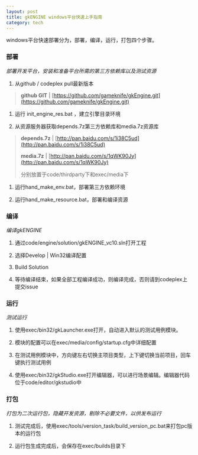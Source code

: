 ```yaml
---
layout: post
title: gkENGINE windows平台快速上手指南
category: tech
---
```


windows平台快速部署分为，部署，编译，运行，打包四个步骤。

### 部署

*部署开发平台，安装和准备平台所需的第三方依赖库以及测试资源*

1. 从github / codeplex pull最新版本
> **github GIT** | [https://github.com/gameknife/gkEngine.git](https://github.com/gameknife/gkEngine.git)

1. 运行 init\_engine\_res.bat ，建立引擎目录环境

1. 从资源服务器获取depends.7z第三方依赖库和media.7z资源库
> **depends.7z** | [http://pan.baidu.com/s/1i38C5ud](http://pan.baidu.com/s/1i38C5ud)
> 
> **media.7z** | [http://pan.baidu.com/s/1qWK90Jy](http://pan.baidu.com/s/1qWK90Jy)
> 
> 分别放置于code/thirdparty下和exec/media下

1. 运行hand\_make\_env.bat，部署第三方依赖环境

1. 运行hand\_make\_resource.bat，部署和编译资源

### 编译

*编译gkENGINE*

1. 通过code/engine/solution/gkENGINE_vc10.sln打开工程

1. 选择Develop | Win32编译配置

1. Build Solution

1. 等待编译结束，如果全部工程编译成功，则编译完成，否则请到codeplex上提交issue

### 运行

*测试运行*

1. 使用exec/bin32/gkLauncher.exe打开，自动进入默认的测试用例模块。

2. 模块的配置可以在exec/media/config/startup.cfg中详细配置

3. 在测试用例模块中，方向键左右切换主项目类型，上下键切换当前项目，回车键执行测试用例

4. 使用exec/bin32/gkStudio.exe打开编辑器，可以进行场景编辑。编辑器代码位于code/editor/gkstudio中

### 打包

*打包为二次运行包，隐藏开发资源，剔除不必要文件，以供发布运行*

1. 测试完成后，使用exec/tools/version\_task/build\_version_pc.bat来打包pc版本的运行包

2. 运行包生成完成后，会保存在exec/builds目录下
